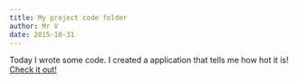 ```yaml
---
title: My project code folder
author: Mr V
date: 2015-10-31
---
```


Today I wrote some code. I created a application that tells me how hot it is!
[Check it out!](http://googe.com.com/)